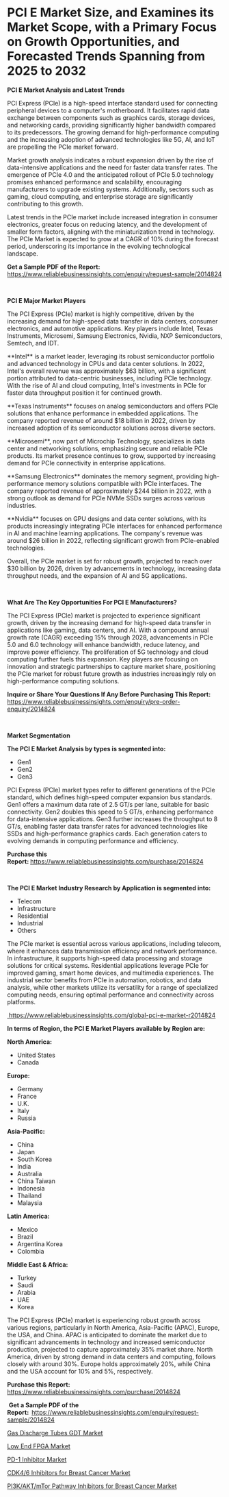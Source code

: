 <p><h1>PCI E Market Size, and Examines its Market Scope, with a Primary Focus on Growth Opportunities, and Forecasted Trends Spanning from 2025 to 2032</h1></p><p><strong>PCI E Market Analysis and Latest Trends</strong></p>
<p><p>PCI Express (PCIe) is a high-speed interface standard used for connecting peripheral devices to a computer's motherboard. It facilitates rapid data exchange between components such as graphics cards, storage devices, and networking cards, providing significantly higher bandwidth compared to its predecessors. The growing demand for high-performance computing and the increasing adoption of advanced technologies like 5G, AI, and IoT are propelling the PCIe market forward.</p><p>Market growth analysis indicates a robust expansion driven by the rise of data-intensive applications and the need for faster data transfer rates. The emergence of PCIe 4.0 and the anticipated rollout of PCIe 5.0 technology promises enhanced performance and scalability, encouraging manufacturers to upgrade existing systems. Additionally, sectors such as gaming, cloud computing, and enterprise storage are significantly contributing to this growth.</p><p>Latest trends in the PCIe market include increased integration in consumer electronics, greater focus on reducing latency, and the development of smaller form factors, aligning with the miniaturization trend in technology. The PCIe Market is expected to grow at a CAGR of 10% during the forecast period, underscoring its importance in the evolving technological landscape.</p></p>
<p><strong>Get a Sample PDF of the Report:&nbsp;</strong> <a href="https://www.reliablebusinessinsights.com/enquiry/request-sample/2014824?utm_campaign=1113&utm_medium=2&utm_source=Github&utm_content=ia&utm_term=06042025&utm_id=pci-e">https://www.reliablebusinessinsights.com/enquiry/request-sample/2014824</a></p>
<p>&nbsp;</p>
<p><strong>PCI E Major Market Players</strong></p>
<p><p>The PCI Express (PCIe) market is highly competitive, driven by the increasing demand for high-speed data transfer in data centers, consumer electronics, and automotive applications. Key players include Intel, Texas Instruments, Microsemi, Samsung Electronics, Nvidia, NXP Semiconductors, Semtech, and IDT.</p><p>**Intel** is a market leader, leveraging its robust semiconductor portfolio and advanced technology in CPUs and data center solutions. In 2022, Intel's overall revenue was approximately $63 billion, with a significant portion attributed to data-centric businesses, including PCIe technology. With the rise of AI and cloud computing, Intel's investments in PCIe for faster data throughput position it for continued growth.</p><p>**Texas Instruments** focuses on analog semiconductors and offers PCIe solutions that enhance performance in embedded applications. The company reported revenue of around $18 billion in 2022, driven by increased adoption of its semiconductor solutions across diverse sectors.</p><p>**Microsemi**, now part of Microchip Technology, specializes in data center and networking solutions, emphasizing secure and reliable PCIe products. Its market presence continues to grow, supported by increasing demand for PCIe connectivity in enterprise applications.</p><p>**Samsung Electronics** dominates the memory segment, providing high-performance memory solutions compatible with PCIe interfaces. The company reported revenue of approximately $244 billion in 2022, with a strong outlook as demand for PCIe NVMe SSDs surges across various industries.</p><p>**Nvidia** focuses on GPU designs and data center solutions, with its products increasingly integrating PCIe interfaces for enhanced performance in AI and machine learning applications. The company's revenue was around $26 billion in 2022, reflecting significant growth from PCIe-enabled technologies.</p><p>Overall, the PCIe market is set for robust growth, projected to reach over $30 billion by 2026, driven by advancements in technology, increasing data throughput needs, and the expansion of AI and 5G applications.</p></p>
<p>&nbsp;</p>
<p><strong>What Are The Key Opportunities For PCI E Manufacturers?</strong></p>
<p><p>The PCI Express (PCIe) market is projected to experience significant growth, driven by the increasing demand for high-speed data transfer in applications like gaming, data centers, and AI. With a compound annual growth rate (CAGR) exceeding 15% through 2028, advancements in PCIe 5.0 and 6.0 technology will enhance bandwidth, reduce latency, and improve power efficiency. The proliferation of 5G technology and cloud computing further fuels this expansion. Key players are focusing on innovation and strategic partnerships to capture market share, positioning the PCIe market for robust future growth as industries increasingly rely on high-performance computing solutions.</p></p>
<p><strong>Inquire or Share Your Questions If Any Before Purchasing This Report:</strong> <a href="https://www.reliablebusinessinsights.com/enquiry/pre-order-enquiry/2014824?utm_campaign=1113&utm_medium=2&utm_source=Github&utm_content=ia&utm_term=06042025&utm_id=pci-e">https://www.reliablebusinessinsights.com/enquiry/pre-order-enquiry/2014824</a></p>
<p>&nbsp;</p>
<p><strong>Market Segmentation</strong></p>
<p><strong>The PCI E Market Analysis by types is segmented into:</strong></p>
<p><ul><li>Gen1</li><li>Gen2</li><li>Gen3</li></ul></p>
<p><p>PCI Express (PCIe) market types refer to different generations of the PCIe standard, which defines high-speed computer expansion bus standards. Gen1 offers a maximum data rate of 2.5 GT/s per lane, suitable for basic connectivity. Gen2 doubles this speed to 5 GT/s, enhancing performance for data-intensive applications. Gen3 further increases the throughput to 8 GT/s, enabling faster data transfer rates for advanced technologies like SSDs and high-performance graphics cards. Each generation caters to evolving demands in computing performance and efficiency.</p></p>
<p><strong>Purchase this Report:&nbsp;</strong><a href="https://www.reliablebusinessinsights.com/purchase/2014824?utm_campaign=1113&utm_medium=2&utm_source=Github&utm_content=ia&utm_term=06042025&utm_id=pci-e">https://www.reliablebusinessinsights.com/purchase/2014824</a></p>
<p>&nbsp;</p>
<p><strong>The PCI E Market Industry Research by Application is segmented into:</strong></p>
<p><ul><li>Telecom</li><li>Infrastructure</li><li>Residential</li><li>Industrial</li><li>Others</li></ul></p>
<p><p>The PCIe market is essential across various applications, including telecom, where it enhances data transmission efficiency and network performance. In infrastructure, it supports high-speed data processing and storage solutions for critical systems. Residential applications leverage PCIe for improved gaming, smart home devices, and multimedia experiences. The industrial sector benefits from PCIe in automation, robotics, and data analysis, while other markets utilize its versatility for a range of specialized computing needs, ensuring optimal performance and connectivity across platforms.</p></p>
<p><a href="https://www.reliablebusinessinsights.com/global-pci-e-market-r2014824?utm_campaign=1113&utm_medium=2&utm_source=Github&utm_content=ia&utm_term=06042025&utm_id=pci-e">&nbsp;https://www.reliablebusinessinsights.com/global-pci-e-market-r2014824</a></p>
<p><strong>In terms of Region, the PCI E Market Players available by Region are:</strong></p>
<p>
    <p> <strong> North America: </strong>
        <ul>
            <li>United States</li>
            <li>Canada</li>
        </ul>
        </p> 
    <p> <strong> Europe: </strong>
        <ul>
            <li>Germany</li>
            <li>France</li>
            <li>U.K.</li>
            <li>Italy</li>
            <li>Russia</li>
        </ul>
        </p> 
    <p> <strong> Asia-Pacific: </strong>
        <ul>
            <li>China</li>
            <li>Japan</li>
            <li>South Korea</li>
            <li>India</li>
            <li>Australia</li>
            <li>China Taiwan</li>
            <li>Indonesia</li>
            <li>Thailand</li>
            <li>Malaysia</li>
        </ul>
        </p> 
    <p> <strong> Latin America: </strong>
        <ul>
            <li>Mexico</li>
            <li>Brazil</li>
            <li>Argentina Korea</li>
            <li>Colombia</li>
        </ul>
        </p> 
    <p> <strong> Middle East & Africa: </strong>
        <ul>
            <li>Turkey</li>
            <li>Saudi</li>
            <li>Arabia</li>
            <li>UAE</li>
            <li>Korea</li>
        </ul>
    </p>
    </p>
<p><p>The PCI Express (PCIe) market is experiencing robust growth across various regions, particularly in North America, Asia-Pacific (APAC), Europe, the USA, and China. APAC is anticipated to dominate the market due to significant advancements in technology and increased semiconductor production, projected to capture approximately 35% market share. North America, driven by strong demand in data centers and computing, follows closely with around 30%. Europe holds approximately 20%, while China and the USA account for 10% and 5%, respectively.</p></p>
<p><strong>Purchase this Report: </strong><a href="https://www.reliablebusinessinsights.com/purchase/2014824?utm_campaign=1113&utm_medium=2&utm_source=Github&utm_content=ia&utm_term=06042025&utm_id=pci-e">https://www.reliablebusinessinsights.com/purchase/2014824</a></p>
<p>&nbsp;<strong>Get a Sample PDF of the Report:&nbsp;&nbsp;</strong><a href="https://www.reliablebusinessinsights.com/enquiry/request-sample/2014824?utm_campaign=1113&utm_medium=2&utm_source=Github&utm_content=ia&utm_term=06042025&utm_id=pci-e">https://www.reliablebusinessinsights.com/enquiry/request-sample/2014824</a></p>
<p><strong></strong></p>
<p><p><a href="https://github.com/edderkoliso1/Market-Research-Report-List-1/blob/main/gas-discharge-tubes-gdt-market.md?utm_campaign=1113&utm_medium=2&utm_source=Github&utm_content=ia&utm_term=06042025&utm_id=pci-e">Gas Discharge Tubes GDT Market</a></p><p><a href="https://github.com/gorbaicodaro/Market-Research-Report-List-1/blob/main/low-end-fpga-market.md?utm_campaign=1113&utm_medium=2&utm_source=Github&utm_content=ia&utm_term=06042025&utm_id=pci-e">Low End FPGA Market</a></p><p><a href="https://www.linkedin.com/pulse/pd-1-inhibitor-market-expected-see-significant-competition-vcive?utm_campaign=1113&utm_medium=2&utm_source=Github&utm_content=ia&utm_term=06042025&utm_id=pci-e">PD-1 Inhibitor Market</a></p><p><a href="https://www.linkedin.com/pulse/providing-view-both-historical-trends-future-projections-bwace?utm_campaign=1113&utm_medium=2&utm_source=Github&utm_content=ia&utm_term=06042025&utm_id=pci-e">CDK4/6 Inhibitors for Breast Cancer Market</a></p><p><a href="https://www.linkedin.com/pulse/pi3kaktmtor-pathway-inhibitors-breast-cancer-market-evolution-asade?utm_campaign=1113&utm_medium=2&utm_source=Github&utm_content=ia&utm_term=06042025&utm_id=pci-e">PI3K/AKT/mTor Pathway Inhibitors for Breast Cancer Market</a></p></p>